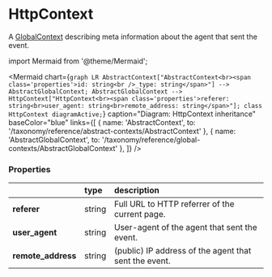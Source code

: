 # HttpContext

A [GlobalContext](/taxonomy/reference/global-contexts/overview.md) describing meta information about the agent that sent the event.

import Mermaid from '@theme/Mermaid';

<Mermaid chart={`
	graph LR
        AbstractContext["AbstractContext<br><span class='properties'>id: string<br />_type: string</span>"] --> AbstractGlobalContext;
        AbstractGlobalContext --> HttpContext["HttpContext<br><span class='properties'>referer: string<br>user_agent: string<br>remote_address: string</span>"];
    class HttpContext diagramActive;
`} 
  caption="Diagram: HttpContext inheritance" 
  baseColor="blue" 
  links={[
    { name: 'AbstractContext', to: '/taxonomy/reference/abstract-contexts/AbstractContext' },
    { name: 'AbstractGlobalContext', to: '/taxonomy/reference/global-contexts/AbstractGlobalContext' },
  ]}
/>

### Properties
|                     | type            | description
| :--                 | :--             | :--           
| **referer**         | string          | Full URL to HTTP referrer of the current page.
| **user_agent**      | string          | User-agent of the agent that sent the event.
| **remote_address**  | string          | (public) IP address of the agent that sent the event.
